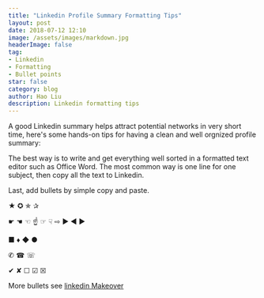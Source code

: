 ```yaml
---
title: "Linkedin Profile Summary Formatting Tips"
layout: post
date: 2018-07-12 12:10
image: /assets/images/markdown.jpg
headerImage: false
tag:
- Linkedin
- Formatting
- Bullet points
star: false
category: blog
author: Hao Liu
description: Linkedin formatting tips
---
```



A good Linkedin summary helps attract potential networks in very short time, here's some hands-on tips for having a clean and well orgnized profile summary:

The best way is to write and get everything well sorted in a formatted text editor such as Office Word. The most common way is one line for one subject, then copy all the text to Linkedin.

Last, add bullets by simple copy and paste.


★ ✪ ✯ ✰

☛ ☚ ☜ ☝ ☞ ☟ ⇨ ► ◄ ► 

■ ♦ ◆ ●

✆ ☎ ☏

✔ ✘ ☐ ☑ ☒

More bullets see [linkedin Makeover](https://www.linkedin-makeover.com/tools/symbols/)
